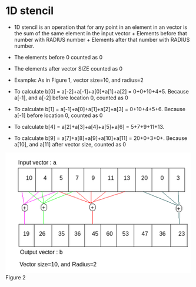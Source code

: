 # 1D stencil
* 1D stencil is an operation that for any point in an element in an vector is the sum of the  same element in the input vector + Elements before that number with RADIUS number + Elements after that number with RADIUS number. 
 * The elements before 0 counted as 0
 * The elements after vector SIZE counted as 0

* Example:
As in Figure 1, vector size=10, and radius=2 
 * To calculate b[0] = a[-2]+a[-1]+a[0]+a[1]+a[2] = 0+0+10+4+5. Because a[-1], and a[-2] before location 0, counted as 0
 * To calculate b[1] = a[-1]+a[0]+a[1]+a[2]+a[3] = 0+10+4+5+6. Because a[-1] before location 0, counted as 0
 * To calculate b[4] = a[2]+a[3]+a[4]+a[5]+a[6] = 5+7+9+11+13.
 * To calculate b[9] = a[7]+a[8]+a[9]+a[10]+a[11] = 20+0+3+0+. Because a[10], and a[11] after vector size, counted as 0

![image](https://github.com/compilereg/parallel-codes/blob/main/1dstencil/example1.png)
Figure 2

